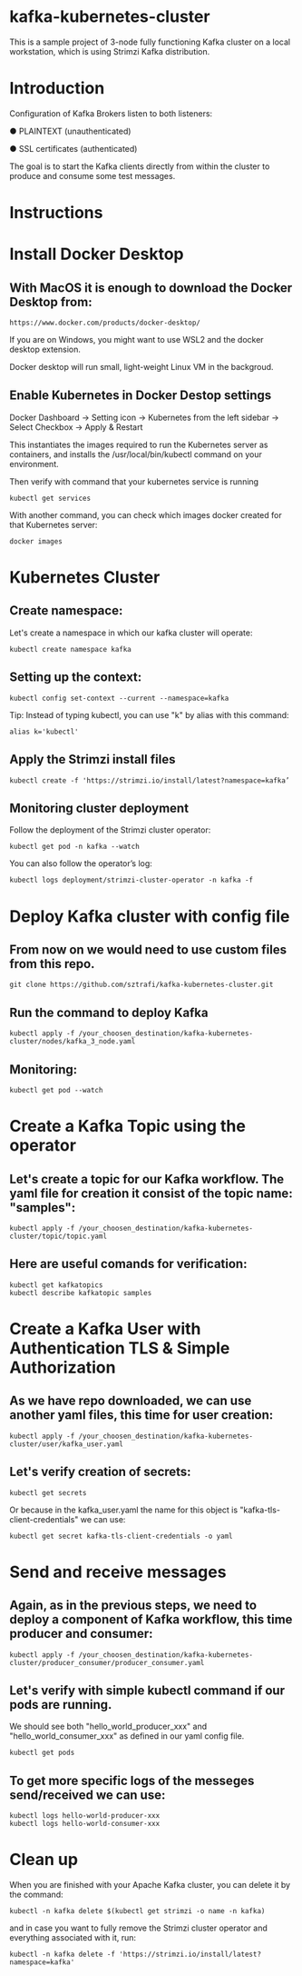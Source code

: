 # kafka-kubernetes-cluster
This is a sample project of 3-node fully functioning Kafka cluster on a local workstation, which is using Strimzi Kafka distribution.

# Introduction

Configuration of Kafka Brokers listen to both listeners:

● PLAINTEXT (unauthenticated)

● SSL certificates (authenticated)

The goal is to start the Kafka clients directly from within the cluster to produce and consume some test messages.


# Instructions

# Install Docker Desktop

## With MacOS it is enough to download the Docker Desktop from:

   ```
   https://www.docker.com/products/docker-desktop/
   ```

If you are on Windows, you might want to use WSL2 and the docker desktop extension.

Docker desktop will run small, light-weight Linux VM in the backgroud.


## Enable Kubernetes in Docker Destop settings

Docker Dashboard -> Setting icon -> Kubernetes from the left sidebar -> Select Checkbox -> Apply & Restart

This instantiates the images required to run the Kubernetes server as containers, and installs the /usr/local/bin/kubectl command on your environment.

Then verify with command that your kubernetes service is running

   ```
   kubectl get services
   ```

With another command, you can check which images docker created for that Kubernetes server:

   ```
   docker images
   ```

# Kubernetes Cluster

## Create namespace:

Let's create a namespace in which our kafka cluster will operate:

   ```
   kubectl create namespace kafka
   ```
## Setting up the context:

   ```
   kubectl config set-context --current --namespace=kafka
   ```

Tip:
Instead of typing kubectl, you can use "k" by alias with this command:

   ```
   alias k='kubectl' 
   ```

## Apply the Strimzi install files


   ```
   kubectl create -f 'https://strimzi.io/install/latest?namespace=kafka’
   ```

## Monitoring cluster deployment

Follow the deployment of the Strimzi cluster operator:


   ```
   kubectl get pod -n kafka --watch
   ```

You can also follow the operator’s log:


   ```
   kubectl logs deployment/strimzi-cluster-operator -n kafka -f
   ```

# Deploy Kafka cluster with config file

## From now on we would need to use custom files from this repo. 


   ```
   git clone https://github.com/sztrafi/kafka-kubernetes-cluster.git
   ```

## Run the command to deploy Kafka 

   ```
   kubectl apply -f /your_choosen_destination/kafka-kubernetes-cluster/nodes/kafka_3_node.yaml
   ```

## Monitoring:

   ```
   kubectl get pod --watch
   ```

# Create a Kafka Topic using the operator

## Let's create a topic for our Kafka workflow. The yaml file for creation it consist of the topic name: "samples":

   ```
   kubectl apply -f /your_choosen_destination/kafka-kubernetes-cluster/topic/topic.yaml 
   ```
## Here are useful comands for verification:

   ```
   kubectl get kafkatopics
   kubectl describe kafkatopic samples
   ```

# Create a Kafka User with Authentication TLS & Simple Authorization

## As we have repo downloaded, we can use another yaml files, this time for user creation:

   ```
   kubectl apply -f /your_choosen_destination/kafka-kubernetes-cluster/user/kafka_user.yaml
   ```

## Let's verify creation of secrets:

   ```
   kubectl get secrets
   ```

   Or because in the kafka_user.yaml the name for this object is "kafka-tls-client-credentials" we can use:

   ```
   kubectl get secret kafka-tls-client-credentials -o yaml
   ```

# Send and receive messages

## Again, as in the previous steps, we need to deploy a component of Kafka workflow, this time producer and consumer:

   ```
   kubectl apply -f /your_choosen_destination/kafka-kubernetes-cluster/producer_consumer/producer_consumer.yaml
   ```

## Let's verify with simple kubectl command if our pods are running.
   We should see both "hello_world_producer_xxx" and "hello_world_consumer_xxx" as defined in our yaml config file.

   ```
   kubectl get pods
   ```

## To get more specific logs of the messeges send/received we can use:

   ```
   kubectl logs hello-world-producer-xxx
   kubectl logs hello-world-consumer-xxx
   ```

# Clean up 

When you are finished with your Apache Kafka cluster, you can delete it by the command:

   ```
   kubectl -n kafka delete $(kubectl get strimzi -o name -n kafka)
   ```

and in case you want to fully remove the Strimzi cluster operator and everything associated with it, run:

   ```
   kubectl -n kafka delete -f 'https://strimzi.io/install/latest?namespace=kafka'
   ```


